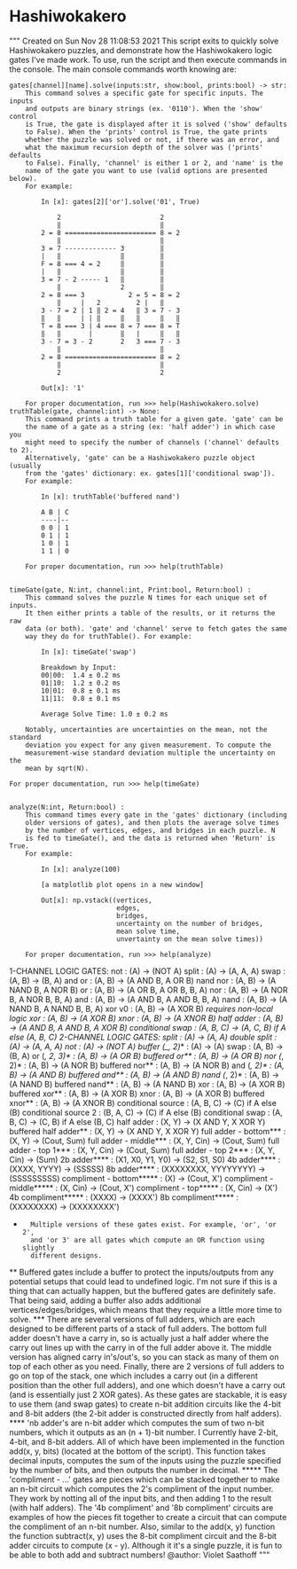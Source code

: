 # Hashiwokakero

"""
Created on Sun Nov 28 11:08:53 2021
This script exits to quickly solve Hashiwokakero puzzles, and demonstrate 
how the Hashiwokakero logic gates I've made work. To use, run the script 
and then execute commands in the console. The main console commands worth 
knowing are:
    
    gates[channel][name].solve(inputs:str, show:bool, prints:bool) -> str: 
        This command solves a specific gate for specific inputs. The inputs 
        and outputs are binary strings (ex. '0110'). When the 'show' control 
        is True, the gate is displayed after it is solved ('show' defaults 
        to False). When the 'prints' control is True, the gate prints 
        whether the puzzle was solved or not, if there was an error, and 
        what the maximum recursion depth of the solver was ('prints' defaults 
        to False). Finally, 'channel' is either 1 or 2, and 'name' is the 
        name of the gate you want to use (valid options are presented below).
        For example:
            
            In [x]: gates[2]['or'].solve('01', True)
        
                2                         2    
                ‖                         ‖    
            2 = 8 ======================= 8 = 2
                ‖                         ‖    
            3 = 7 ------------- 3         ‖    
            |   ‖               ‖         ‖    
            F = 8 === 4 = 2     ‖         ‖    
            |   ‖               ‖         ‖    
            3 = 7 - 2 ----- 1   ‖         ‖    
                ‖               2         ‖    
            2 = 8 === 3           2 = 5 = 8 = 2
                ‖     |   2         2 |   ‖    
            3 - 7 = 2 | 1 ‖ 2 = 4   ‖ 3 = 7 - 3
            ‖   ‖     | | ‖     ‖   ‖     ‖   ‖
            T = 8 === 3 | 4 === 8 = 7 === 8 = T
            ‖   ‖       |       ‖   |     ‖   ‖
            3 - 7 = 3 - 2       2   3 === 7 - 3
                ‖                         ‖    
            2 = 8 ======================= 8 = 2
                ‖                         ‖    
                2                         2    
                
            Out[x]: '1'
        
        For proper documentation, run >>> help(Hashiwokakero.solve)
    truthTable(gate, channel:int) -> None:
        This command prints a truth table for a given gate. 'gate' can be 
        the name of a gate as a string (ex: 'half adder') in which case you 
        might need to specify the number of channels ('channel' defaults to 2).
        Alternatively, 'gate' can be a Hashiwokakero puzzle object (usually 
        from the 'gates' dictionary: ex. gates[1]['conditional swap']).
        For example:
            
            In [x]: truthTable('buffered nand')
            
            A B | C
            ----|--
            0 0 | 1
            0 1 | 1
            1 0 | 1
            1 1 | 0
        
        For proper documentation, run >>> help(truthTable)
    
    
    timeGate(gate, N:int, channel:int, Print:bool, Return:bool) :
        This command solves the puzzle N times for each unique set of inputs. 
        It then either prints a table of the results, or it returns the raw 
        data (or both). 'gate' and 'channel' serve to fetch gates the same 
        way they do for truthTable(). For example:
            
            In [x]: timeGate('swap')
            
            Breakdown by Input:
            00|00:  1.4 ± 0.2 ms
            01|10:  1.2 ± 0.2 ms
            10|01:  0.8 ± 0.1 ms
            11|11:  0.8 ± 0.1 ms
            
            Average Solve Time: 1.0 ± 0.2 ms
        
        Notably, uncertainties are uncertainties on the mean, not the standard 
        deviation you expect for any given measurement. To compute the 
        measurement-wise standard deviation multiple the uncertainty on the 
        mean by sqrt(N).
    
    For proper documentation, run >>> help(timeGate)
    
    
    analyze(N:int, Return:bool) :
        This command times every gate in the 'gates' dictionary (including 
        older versions of gates), and then plots the average solve times 
        by the number of vertices, edges, and bridges in each puzzle. N 
        is fed to timeGate(), and the data is returned when 'Return' is True.
        For example:
            
            In [x]: analyze(100)
            
            [a matplotlib plot opens in a new window]
            
            Out[x]: np.vstack((vertices, 
                               edges, 
                               bridges, 
                               uncertainty on the number of bridges,
                               mean solve time,
                               unvertainty on the mean solve times))
        
        For proper documentation, run >>> help(analyze)
1-CHANNEL LOGIC GATES:
not                         : (A) -> (NOT A)
split                       : (A) -> (A, A, A)
swap                        : (A, B) -> (B, A)
and or                      : (A, B) -> (A AND B, A OR B)
nand nor                    : (A, B) -> (A NAND B, A NOR B)
or                          : (A, B) -> (A OR B, A OR B, B, A)
nor                         : (A, B) -> (A NOR B, A NOR B, B, A)
and                         : (A, B) -> (A AND B, A AND B, B, A)
nand                        : (A, B) -> (A NAND B, A NAND B, B, A)
xor v0                      : (A, B) -> (A XOR B) *requires non-local logic
xor                         : (A, B) -> (A XOR B)
xnor                        : (A, B) -> (A XNOR B)
half adder                  : (A, B) -> (A AND B, A AND B, A XOR B)
conditional swap            : (A, B, C) -> (A, C, B) if A else (A, B, C)
2-CHANNEL LOGIC GATES:
split                       : (A) -> (A, A)
double split                : (A) -> (A, A, A)
not                         : (A) -> (NOT A)
buffer (_, 2)**             : (A) -> (A)
swap                        : (A, B) -> (B, A)
or (_, 2, 3)*               : (A, B) -> (A OR B)
buffered or**               : (A, B) -> (A OR B)
nor (_, 2)*                 : (A, B) -> (A NOR B)
buffered nor**              : (A, B) -> (A NOR B)
and (_, 2)*                 : (A, B) -> (A AND B)
buffered and**              : (A, B) -> (A AND B)
nand (_, 2)*                : (A, B) -> (A NAND B)
buffered nand**             : (A, B) -> (A NAND B)
xor                         : (A, B) -> (A XOR B)
buffered xor**              : (A, B) -> (A XOR B)
xnor                        : (A, B) -> (A XOR B)
buffered xnor**             : (A, B) -> (A XNOR B)
conditional source          : (A, B, C) -> (C) if A else (B)
conditional source 2        : (B, A, C) -> (C) if A else (B)
conditional swap            : (A, B, C) -> (C, B) if A else (B, C)
half adder                  : (X, Y) -> (X AND Y, X XOR Y)
buffered half adder**       : (X, Y) -> (X AND Y, X XOR Y)
full adder - bottom***      : (X, Y) -> (Cout, Sum)
full adder - middle***      : (X, Y, Cin) -> (Cout, Sum)
full adder - top 1***       : (X, Y, Cin) -> (Cout, Sum)
full adder - top 2***       : (X, Y, Cin) -> (Sum)
2b adder****                : (X1, X0, Y1, Y0) -> (S2, S1, S0)
4b adder****                : (XXXX, YYYY) -> (SSSSS)
8b adder****                : (XXXXXXXX, YYYYYYYY) -> (SSSSSSSSS)
compliment - bottom*****    : (X) -> (Cout, X')
compliment - middle*****    : (X, Cin) -> (Cout, X')
compliment - top*****       : (X, Cin) -> (X')
4b compliment*****          : (XXXX) -> (XXXX')
8b compliment*****          : (XXXXXXXX) -> (XXXXXXXX')
*       Multiple versions of these gates exist. For example, 'or', 'or 2', 
        and 'or 3' are all gates which compute an OR function using slightly 
        different designs.
**      Buffered gates include a buffer to protect the inputs/outputs from
        any potential setups that could lead to undefined logic. I'm not 
        sure if this is a thing that can actually happen, but the buffered 
        gates are definitely safe. That being said, adding a buffer also 
        adds additional vertices/edges/bridges, which means that they 
        require a little more time to solve.
***     There are several versions of full adders, which are each designed 
        to be different parts of a stack of full adders. The bottom full 
        adder doesn't have a carry in, so is actually just a half adder 
        where the carry out lines up with the carry in of the full adder 
        above it. The middle version has aligned carry in's/out's, so you 
        can stack as many of them on top of each other as you need. Finally, 
        there are 2 versions of full adders to go on top of the stack, one 
        which includes a carry out (in a different position than the other 
        full adders), and one which doesn't have a carry out (and is 
        essentially just 2 XOR gates). As these gates are stackable, it is 
        easy to use them (and swap gates) to create n-bit addition circuits 
        like the 4-bit and 8-bit adders (the 2-bit adder is constructed 
        directly from half adders).
****    'nb adder's are n-bit adder which computes the sum of two n-bit 
        numbers, which it outputs as an (n + 1)-bit number. I Currently 
        have 2-bit, 4-bit, and 8-bit adders. All of which have been 
        implemented in the function add(x, y, bits) (located at the bottom 
        of the script). This function takes decimal inputs, computes the 
        sum of the inputs using the puzzle specified by the number of bits, 
        and then outputs the number in decimal.
*****   The 'compliment - ...' gates are pieces which can be stacked together 
        to make an n-bit circuit which computes the 2's compliment of the 
        input number. They work by notting all of the input bits, and then 
        adding 1 to the result (with half adders). The '4b compliment' and 
        '8b compliment' circuits are examples of how the pieces fit together 
        to create a circuit that can compute the compliment of an n-bit 
        number. Also, similar to the add(x, y) function the function 
        subtract(x, y) uses the 8-bit compliment circuit and the 8-bit 
        adder circuits to compute (x - y). Although it it's a single puzzle, 
        it is fun to be able to both add and subtract numbers!
@author: Violet Saathoff
"""
